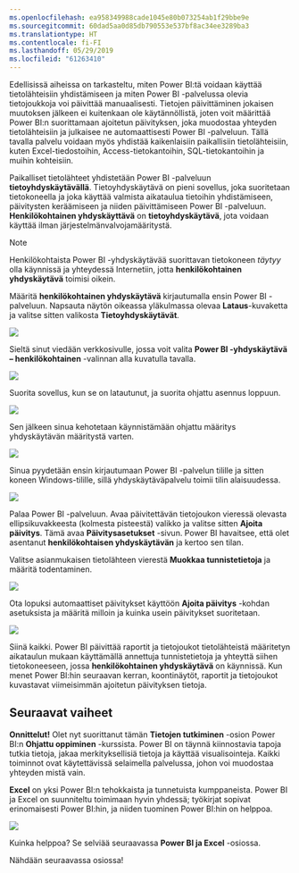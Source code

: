 ```yaml
---
ms.openlocfilehash: ea958349988cade1045e80b073254ab1f29bbe9e
ms.sourcegitcommit: 60dad5aa0d85db790553e537bf8ac34ee3289ba3
ms.translationtype: HT
ms.contentlocale: fi-FI
ms.lasthandoff: 05/29/2019
ms.locfileid: "61263410"
---
```

Edellisissä aiheissa on tarkasteltu, miten Power BI:tä voidaan käyttää tietolähteisiin yhdistämiseen ja miten Power BI -palvelussa olevia tietojoukkoja voi päivittää manuaalisesti. Tietojen päivittäminen jokaisen muutoksen jälkeen ei kuitenkaan ole käytännöllistä, joten voit määrittää Power BI:n suorittamaan ajoitetun päivityksen, joka muodostaa yhteyden tietolähteisiin ja julkaisee ne automaattisesti Power BI -palveluun. Tällä tavalla palvelu voidaan myös yhdistää kaikenlaisiin paikallisiin tietolähteisiin, kuten Excel-tiedostoihin, Access-tietokantoihin, SQL-tietokantoihin ja muihin kohteisiin.

Paikalliset tietolähteet yhdistetään Power BI -palveluun **tietoyhdyskäytävällä**. Tietoyhdyskäytävä on pieni sovellus, joka suoritetaan tietokoneella ja joka käyttää valmista aikataulua tietoihin yhdistämiseen, päivitysten keräämiseen ja niiden päivittämiseen Power BI -palveluun. **Henkilökohtainen yhdyskäyttävä** on **tietoyhdyskäytävä**, jota voidaan käyttää ilman järjestelmänvalvojamääritystä.

>[!NOTE]
>Henkilökohtaista Power BI -yhdyskäytävää suorittavan tietokoneen *täytyy* olla käynnissä ja yhteydessä Internetiin, jotta **henkilökohtainen yhdyskäytävä** toimisi oikein.
> 

Määritä **henkilökohtainen yhdyskäytävä** kirjautumalla ensin Power BI -palveluun. Napsauta näytön oikeassa yläkulmassa olevaa **Lataus**-kuvaketta ja valitse sitten valikosta **Tietoyhdyskäytävät**.

![](media/4-6-install-configure-personal-gateway/4-6_1b.png)

Sieltä sinut viedään verkkosivulle, jossa voit valita **Power BI -yhdyskäytävä – henkilökohtainen** -valinnan alla kuvatulla tavalla.

![](media/4-6-install-configure-personal-gateway/4-6_2b.png)

Suorita sovellus, kun se on latautunut, ja suorita ohjattu asennus loppuun.

![](media/4-6-install-configure-personal-gateway/4-6_3a.png)

Sen jälkeen sinua kehotetaan käynnistämään ohjattu määritys yhdyskäytävän määritystä varten.

![](media/4-6-install-configure-personal-gateway/4-6_3b.png)

Sinua pyydetään ensin kirjautumaan Power BI -palvelun tilille ja sitten koneen Windows-tilille, sillä yhdyskäytäväpalvelu toimii tilin alaisuudessa.

![](media/4-6-install-configure-personal-gateway/4-6_3c.png)

Palaa Power BI -palveluun. Avaa päivitettävän tietojoukon vieressä olevasta ellipsikuvakkeesta (kolmesta pisteestä) valikko ja valitse sitten **Ajoita päivitys**. Tämä avaa **Päivitysasetukset** -sivun. Power BI havaitsee, että olet asentanut **henkilökohtaisen yhdyskäytävän** ja kertoo sen tilan.

Valitse asianmukaisen tietolähteen vierestä **Muokkaa tunnistetietoja** ja määritä todentaminen.

![](media/4-6-install-configure-personal-gateway/4-6_6.png)

Ota lopuksi automaattiset päivitykset käyttöön **Ajoita päivitys** -kohdan asetuksista ja määritä milloin ja kuinka usein päivitykset suoritetaan.

![](media/4-6-install-configure-personal-gateway/4-6_7.png)

Siinä kaikki. Power BI päivittää raportit ja tietojoukot tietolähteistä määritetyn aikataulun mukaan käyttämällä annettuja tunnistetietoja ja yhteyttä siihen tietokoneeseen, jossa **henkilökohtainen yhdyskäytävä** on käynnissä. Kun menet Power BI:hin seuraavan kerran, koontinäytöt, raportit ja tietojoukot kuvastavat viimeisimmän ajoitetun päivityksen tietoja.

## <a name="next-steps"></a>Seuraavat vaiheet
**Onnittelut!** Olet nyt suorittanut tämän **Tietojen tutkiminen** -osion Power BI:n **Ohjattu oppiminen** -kurssista. Power BI on täynnä kiinnostavia tapoja tutkia tietoja, jakaa merkityksellisiä tietoja ja käyttää visualisointeja. Kaikki toiminnot ovat käytettävissä selaimella palvelussa, johon voi muodostaa yhteyden mistä vain.

**Excel** on yksi Power BI:n tehokkaista ja tunnetuista kumppaneista. Power BI ja Excel on suunniteltu toimimaan hyvin yhdessä; työkirjat sopivat erinomaisesti Power BI:hin, ja niiden tuominen Power BI:hin on helppoa.

![](media/4-6-install-configure-personal-gateway/5-1_1.png)

Kuinka helppoa? Se selviää seuraavassa **Power BI ja Excel** -osiossa.

Nähdään seuraavassa osiossa!

